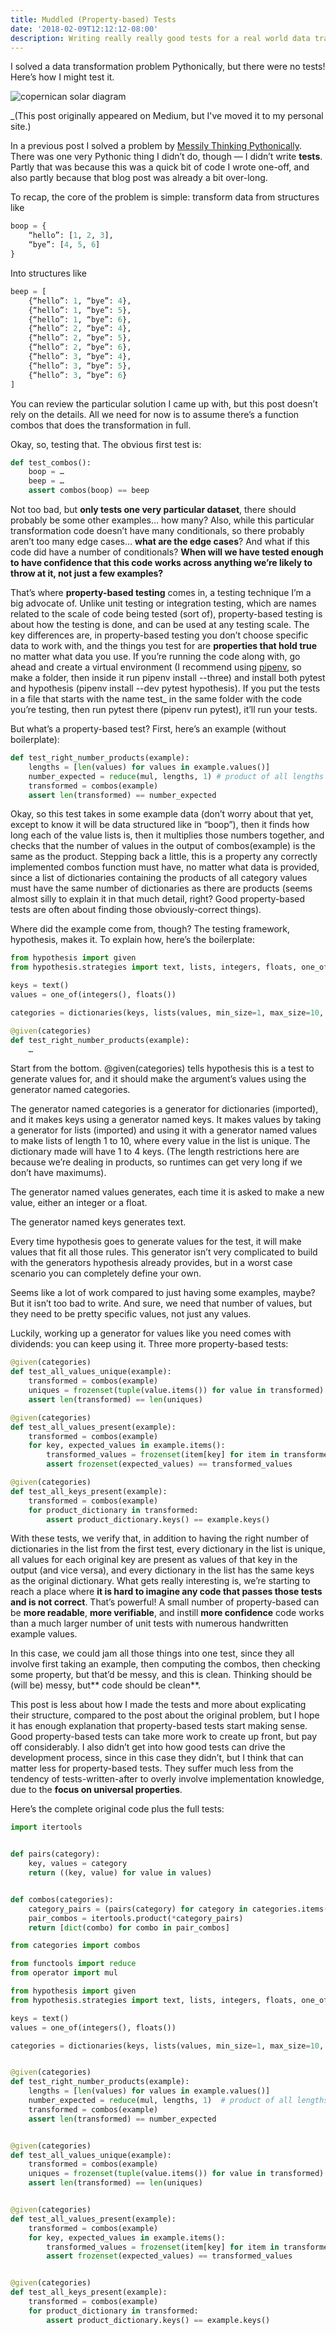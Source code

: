 ```yaml
---
title: Muddled (Property-based) Tests
date: '2018-02-09T12:12:12-08:00'
description: Writing really really good tests for a real world data transformation problem.
---
```


I solved a data transformation problem Pythonically, but there were no tests! Here’s how I might test it.

![copernican solar diagram](.perseus/static/spheres.png)

\_(This post originally appeared on Medium, but I've moved it to my personal site.)

In a previous post I solved a problem by [Messily Thinking Pythonically](/messily-thinking-pythonically/). There was one very Pythonic thing I didn’t do, though — I didn’t write **tests**. Partly that was because this was a quick bit of code I wrote one-off, and also partly because that blog post was already a bit over-long.

To recap, the core of the problem is simple: transform data from structures like

```python
boop = {
    “hello”: [1, 2, 3],
    “bye”: [4, 5, 6]
}
```

Into structures like

```python
beep = [
    {“hello”: 1, “bye”: 4},
    {“hello”: 1, “bye”: 5},
    {“hello”: 1, “bye”: 6},
    {“hello”: 2, “bye”: 4},
    {“hello”: 2, “bye”: 5},
    {“hello”: 2, “bye”: 6},
    {“hello”: 3, “bye”: 4},
    {“hello”: 3, “bye”: 5},
    {“hello”: 3, “bye”: 6}
]
```

You can review the particular solution I came up with, but this post doesn’t rely on the details. All we need for now is to assume there’s a function combos that does the transformation in full.

Okay, so, testing that. The obvious first test is:

```python
def test_combos():
    boop = …
    beep = …
    assert combos(boop) == beep
```

Not too bad, but **only tests one very particular dataset**, there should probably be some other examples… how many? Also, while this particular transformation code doesn’t have many conditionals, so there probably aren’t too many edge cases… **what are the edge cases**? And what if this code did have a number of conditionals? **When will we have tested enough to have confidence that this code works across anything we’re likely to throw at it, not just a few examples?**

That’s where **property-based testing** comes in, a testing technique I’m a big advocate of. Unlike unit testing or integration testing, which are names related to the scale of code being tested (sort of), property-based testing is about how the testing is done, and can be used at any testing scale. The key differences are, in property-based testing you don’t choose specific data to work with, and the things you test for are **properties that hold true** no matter what data you use. If you’re running the code along with, go ahead and create a virtual environment (I recommend using [pipenv](https://docs.pipenv.org), so make a folder, then inside it run pipenv install --three) and install both pytest and hypothesis (pipenv install --dev pytest hypothesis). If you put the tests in a file that starts with the name test\_ in the same folder with the code you’re testing, then run pytest there (pipenv run pytest), it’ll run your tests.

But what’s a property-based test? First, here’s an example (without boilerplate):

```python
def test_right_number_products(example):
    lengths = [len(values) for values in example.values()]
    number_expected = reduce(mul, lengths, 1) # product of all lengths
    transformed = combos(example)
    assert len(transformed) == number_expected
```

Okay, so this test takes in some example data (don’t worry about that yet, except to know it will be data structured like in “boop”), then it finds how long each of the value lists is, then it multiplies those numbers together, and checks that the number of values in the output of combos(example) is the same as the product. Stepping back a little, this is a property any correctly implemented combos function must have, no matter what data is provided, since a list of dictionaries containing the products of all category values must have the same number of dictionaries as there are products (seems almost silly to explain it in that much detail, right? Good property-based tests are often about finding those obviously-correct things).

Where did the example come from, though? The testing framework, hypothesis, makes it. To explain how, here’s the boilerplate:

```python
from hypothesis import given
from hypothesis.strategies import text, lists, integers, floats, one_of, dictionaries

keys = text()
values = one_of(integers(), floats())

categories = dictionaries(keys, lists(values, min_size=1, max_size=10, unique=True), min_size=1, max_size=4)

@given(categories)
def test_right_number_products(example):
    …
```

Start from the bottom. @given(categories) tells hypothesis this is a test to generate values for, and it should make the argument’s values using the generator named categories.

The generator named categories is a generator for dictionaries (imported), and it makes keys using a generator named keys. It makes values by taking a generator for lists (imported) and using it with a generator named values to make lists of length 1 to 10, where every value in the list is unique. The dictionary made will have 1 to 4 keys. (The length restrictions here are because we’re dealing in products, so runtimes can get very long if we don’t have maximums).

The generator named values generates, each time it is asked to make a new value, either an integer or a float.

The generator named keys generates text.

Every time hypothesis goes to generate values for the test, it will make values that fit all those rules. This generator isn’t very complicated to build with the generators hypothesis already provides, but in a worst case scenario you can completely define your own.

Seems like a lot of work compared to just having some examples, maybe? But it isn’t too bad to write. And sure, we need that number of values, but they need to be pretty specific values, not just any values.

Luckily, working up a generator for values like you need comes with dividends: you can keep using it. Three more property-based tests:

```python
@given(categories)
def test_all_values_unique(example):
    transformed = combos(example)
    uniques = frozenset(tuple(value.items()) for value in transformed)
    assert len(transformed) == len(uniques)

@given(categories)
def test_all_values_present(example):
    transformed = combos(example)
    for key, expected_values in example.items():
        transformed_values = frozenset(item[key] for item in transformed)
        assert frozenset(expected_values) == transformed_values

@given(categories)
def test_all_keys_present(example):
    transformed = combos(example)
    for product_dictionary in transformed:
        assert product_dictionary.keys() == example.keys()
```

With these tests, we verify that, in addition to having the right number of dictionaries in the list from the first test, every dictionary in the list is unique, all values for each original key are present as values of that key in the output (and vice versa), and every dictionary in the list has the same keys as the original dictionary. What gets really interesting is, we’re starting to reach a place where **it is hard to imagine any code that passes those tests and is not correct**. That’s powerful! A small number of property-based can be **more readable**, **more verifiable**, and instill **more confidence** code works than a much larger number of unit tests with numerous handwritten example values.

In this case, we could jam all those things into one test, since they all involve first taking an example, then computing the combos, then checking some property, but that’d be messy, and this is clean. Thinking should be (will be) messy, but** code should be clean**.

This post is less about how I made the tests and more about explicating their structure, compared to the post about the original problem, but I hope it has enough explanation that property-based tests start making sense. Good property-based tests can take more work to create up front, but pay off considerably. I also didn’t get into how good tests can drive the development process, since in this case they didn’t, but I think that can matter less for property-based tests. They suffer much less from the tendency of tests-written-after to overly involve implementation knowledge, due to the **focus on universal properties**.

Here’s the complete original code plus the full tests:

```python
import itertools


def pairs(category):
    key, values = category
    return ((key, value) for value in values)


def combos(categories):
    category_pairs = (pairs(category) for category in categories.items())
    pair_combos = itertools.product(*category_pairs)
    return [dict(combo) for combo in pair_combos]
```

```python
from categories import combos

from functools import reduce
from operator import mul

from hypothesis import given
from hypothesis.strategies import text, lists, integers, floats, one_of, dictionaries

keys = text()
values = one_of(integers(), floats())

categories = dictionaries(keys, lists(values, min_size=1, max_size=10, unique=True), min_size=1, max_size=4)


@given(categories)
def test_right_number_products(example):
    lengths = [len(values) for values in example.values()]
    number_expected = reduce(mul, lengths, 1)  # product of all lengths
    transformed = combos(example)
    assert len(transformed) == number_expected


@given(categories)
def test_all_values_unique(example):
    transformed = combos(example)
    uniques = frozenset(tuple(value.items()) for value in transformed)
    assert len(transformed) == len(uniques)


@given(categories)
def test_all_values_present(example):
    transformed = combos(example)
    for key, expected_values in example.items():
        transformed_values = frozenset(item[key] for item in transformed)
        assert frozenset(expected_values) == transformed_values


@given(categories)
def test_all_keys_present(example):
    transformed = combos(example)
    for product_dictionary in transformed:
        assert product_dictionary.keys() == example.keys()
```